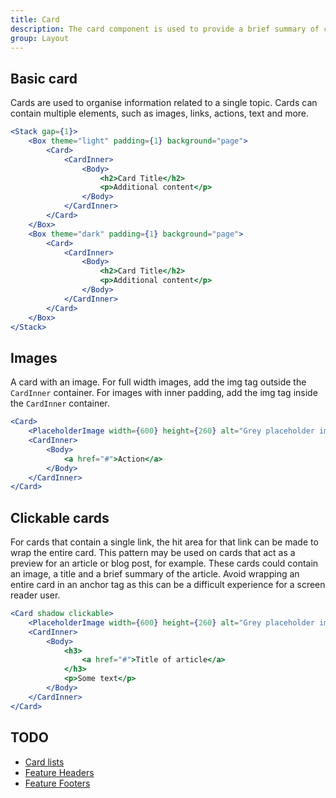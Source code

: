 ```yaml
---
title: Card
description: The card component is used to provide a brief summary of content or a task, often with a link to more detail. Cards are frequently displayed alongside other cards to group related content or tasks.
group: Layout
---
```


## Basic card

Cards are used to organise information related to a single topic. Cards can contain multiple elements, such as images, links, actions, text and more.

```jsx live
<Stack gap={1}>
	<Box theme="light" padding={1} background="page">
		<Card>
			<CardInner>
				<Body>
					<h2>Card Title</h2>
					<p>Additional content</p>
				</Body>
			</CardInner>
		</Card>
	</Box>
	<Box theme="dark" padding={1} background="page">
		<Card>
			<CardInner>
				<Body>
					<h2>Card Title</h2>
					<p>Additional content</p>
				</Body>
			</CardInner>
		</Card>
	</Box>
</Stack>
```

## Images

A card with an image. For full width images, add the img tag outside the `CardInner` container. For images with inner padding, add the img tag inside the `CardInner` container.

```jsx live
<Card>
	<PlaceholderImage width={600} height={260} alt="Grey placeholder image" />
	<CardInner>
		<Body>
			<a href="#">Action</a>
		</Body>
	</CardInner>
</Card>
```

## Clickable cards

For cards that contain a single link, the hit area for that link can be made to wrap the entire card. This pattern may be used on cards that act as a preview for an article or blog post, for example. These cards could contain an image, a title and a brief summary of the article. Avoid wrapping an entire card in an anchor tag as this can be a difficult experience for a screen reader user.

```jsx live
<Card shadow clickable>
	<PlaceholderImage width={600} height={260} alt="Grey placeholder image" />
	<CardInner>
		<Body>
			<h3>
				<a href="#">Title of article</a>
			</h3>
			<p>Some text</p>
		</Body>
	</CardInner>
</Card>
```

## TODO

- [Card lists](https://designsystem.gov.au/components/card/#card-lists)
- [Feature Headers](https://designsystem.gov.au/components/card/#feature-headers)
- [Feature Footers](https://designsystem.gov.au/components/card/#feature-footers)
